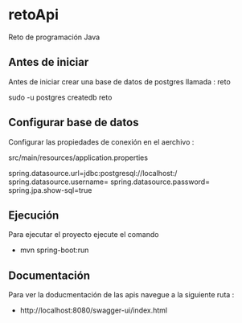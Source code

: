 # retoApi
Reto de programación Java

## Antes de iniciar
Antes de iniciar crear una base de datos de postgres llamada : reto

sudo -u postgres createdb reto

## Configurar base de datos
Configurar las propiedades de conexión en el aerchivo : 

src/main/resources/application.properties

spring.datasource.url=jdbc:postgresql://localhost:<puerto>/<dbBame>
spring.datasource.username=<usuario>
spring.datasource.password=<clave>
spring.jpa.show-sql=true

## Ejecución
Para ejecutar el proyecto ejecute el comando 

- mvn spring-boot:run

## Documentación
Para ver la doducmentación de las apis navegue a la siguiente ruta : 

- http://localhost:8080/swagger-ui/index.html